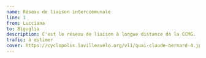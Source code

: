```yaml
---
name: Réseau de liaison intercommunale
line: 1
from: Lucciana
to: Biguglia
description: C'est le réseau de liaison à longue distance de la CCMG.
trafic: à estimer
cover: https://cyclopolis.lavilleavelo.org/vl1/quai-claude-bernard-4.jpg
---
```

